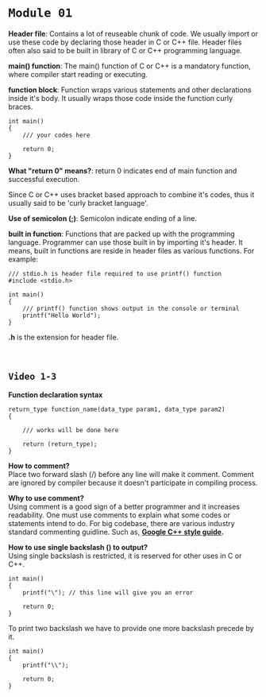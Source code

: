 # ```Module 01```

**Header file**: Contains a lot of reuseable chunk of code. We usually import or use these code by declaring those header in C or C++ file. Header files often also said to be built in library of C or C++ programming language.

**main() function**: The main() function of C or C++ is a mandatory function, where compiler start reading or executing.

**function block**: Function wraps various statements and other declarations inside it's body. It usually wraps those code inside the function curly braces.

```
int main()
{
    /// your codes here

    return 0;
}
```

**What "return 0" means?**: return 0 indicates end of main function and successful execution.

Since C or C++ uses bracket based approach to combine it's codes, thus it usually said to be 'curly bracket language'.

**Use of semicolon (;)**: Semicolon indicate ending of a line.

**built in function**: Functions that are packed up with the programming language. Programmer can use those built in by importing it's header. It means, built in functions are reside in header files as various functions. For example:

```
/// stdio.h is header file required to use printf() function
#include <stdio.h>

int main()
{
    /// printf() function shows output in the console or terminal
    printf("Hello World");
}
```

**.h** is the extension for header file.

&nbsp;

## ```Video 1-3```

**Function declaration syntax**

```
return_type function_name(data_type param1, data_type param2)
{

    /// works will be done here

    return (return_type);
}
```

**How to comment?**  
Place two forward slash (/) before any line will make it comment. Comment are ignored by compiler because it doesn't participate in compiling process.

**Why to use comment?**  
Using comment is a good sign of a better programmer and it increases readability. One must use comments to explain what some codes or statements intend to do. For big codebase, there are various industry standard commenting guidline. Such as, **[Google C++ style guide](https://google.github.io/styleguide/cppguide.html).**

**How to use single backslash (\) to output?**  
Using single backslash is restricted, it is reserved for other uses in C or C++.

```
int main()
{
    printf("\"); // this line will give you an error

    return 0;
}
```

To print two backslash we have to provide one more backslash precede by it.

```
int main()
{
    printf("\\");

    return 0;
}
```
